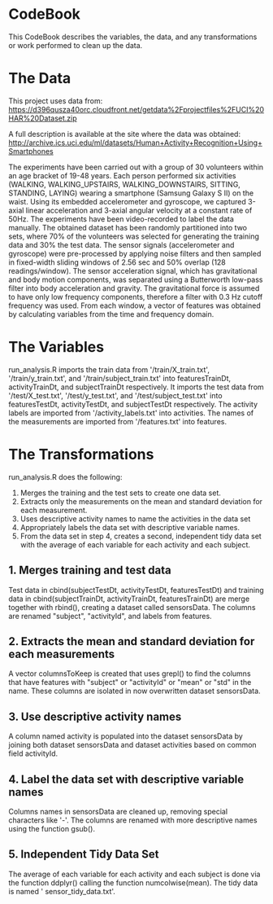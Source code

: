 # CodeBook 
This CodeBook describes the variables, the data, and any transformations or work  performed to clean up the data.

#	The Data

This project uses data from:
https://d396qusza40orc.cloudfront.net/getdata%2Fprojectfiles%2FUCI%20HAR%20Dataset.zip

A full description is available at the site where the data was obtained:
http://archive.ics.uci.edu/ml/datasets/Human+Activity+Recognition+Using+Smartphones 

The experiments have been carried out with a group of 30 volunteers within an age bracket of 19-48 years. Each person performed six activities (WALKING, WALKING_UPSTAIRS, WALKING_DOWNSTAIRS, SITTING, STANDING, LAYING) wearing a smartphone (Samsung Galaxy S II) on the waist. Using its embedded accelerometer and gyroscope, we captured 3-axial linear acceleration and 3-axial angular velocity at a constant rate of 50Hz. The experiments have been video-recorded to label the data manually. The obtained dataset has been randomly partitioned into two sets, where 70% of the volunteers was selected for generating the training data and 30% the test data.
The sensor signals (accelerometer and gyroscope) were pre-processed by applying noise filters and then sampled in fixed-width sliding windows of 2.56 sec and 50% overlap (128 readings/window). The sensor acceleration signal, which has gravitational and body motion components, was separated using a Butterworth low-pass filter into body acceleration and gravity. The gravitational force is assumed to have only low frequency components, therefore a filter with 0.3 Hz cutoff frequency was used. From each window, a vector of features was obtained by calculating variables from the time and frequency domain.

#	The Variables
run_analysis.R imports the train data from '/train/X_train.txt', '/train/y_train.txt', and '/train/subject_train.txt' into featuresTrainDt, activityTrainDt, and subjectTrainDt respectively. 
It imports the test data from '/test/X_test.txt', '/test/y_test.txt', and '/test/subject_test.txt' into featuresTestDt, activityTestDt, and subjectTestDt respectively. 
The activity labels are imported from '/activity_labels.txt' into activities.
The names of the measurements are imported from '/features.txt' into features.

#	The Transformations
run_analysis.R does the following:
1.	Merges the training and the test sets to create one data set.
2.	Extracts only the measurements on the mean and standard deviation for each measurement.
3.	Uses descriptive activity names to name the activities in the data set
4.	Appropriately labels the data set with descriptive variable names.
5.	From the data set in step 4, creates a second, independent tidy data set with the average of each variable for each activity and each subject.

## 1. Merges training and test data
Test data in cbind(subjectTestDt, activityTestDt,   featuresTestDt) and training data in cbind(subjectTrainDt,  activityTrainDt,  featuresTrainDt) are merge together with rbind(), creating a dataset called sensorsData. The columns are renamed "subject", "activityId", and labels from features.

## 2. Extracts the mean and standard deviation for each measurements
A vector columnsToKeep is created that uses grepl() to find the columns that have features with "subject" or "activityId" or "mean" or "std" in the name. These columns are isolated in now overwritten dataset sensorsData.

## 3. Use descriptive activity names
A column named activity is populated into the dataset sensorsData by joining both dataset sensorsData and dataset activities based on common field activityId.

## 4. Label the data set with descriptive variable names
Columns names in sensorsData are cleaned up, removing special characters like '-'.  The columns are renamed with more descriptive names using the function gsub().

## 5. Independent Tidy Data Set
The average of each variable for each activity and each subject is done via the function ddplyr() calling the function numcolwise(mean).
The tidy data is named ' sensor_tidy_data.txt'.
